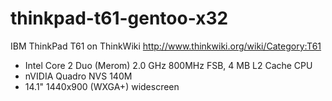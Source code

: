 thinkpad-t61-gentoo-x32
=======================

IBM ThinkPad T61 on ThinkWiki
http://www.thinkwiki.org/wiki/Category:T61
- Intel Core 2 Duo (Merom) 2.0 GHz 800MHz FSB, 4 MB L2 Cache CPU
- nVIDIA Quadro NVS 140M
- 14.1" 1440x900 (WXGA+) widescreen
